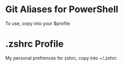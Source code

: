 # Git Aliases for PowerShell

To use, copy into your $profile

# .zshrc Profile
My personal prefrences for zshrc, copy into ~/.zshrc
